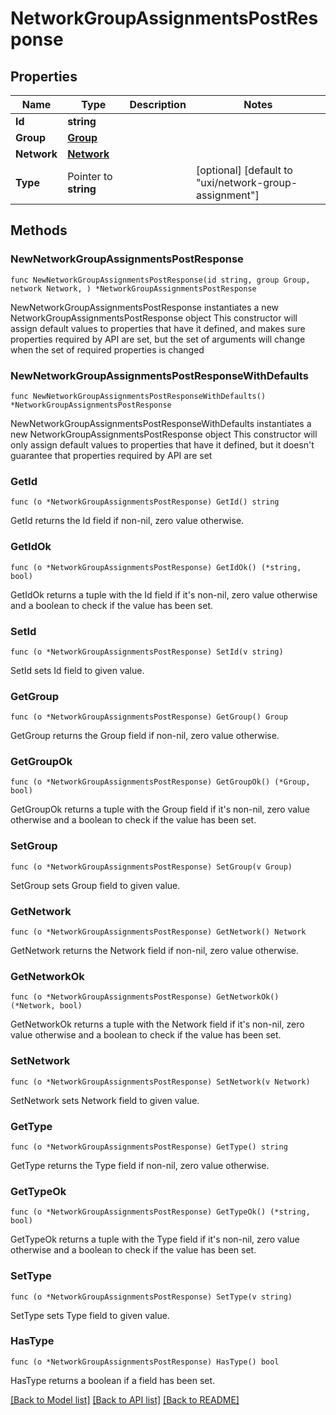 # NetworkGroupAssignmentsPostResponse

## Properties

Name | Type | Description | Notes
------------ | ------------- | ------------- | -------------
**Id** | **string** |  | 
**Group** | [**Group**](Group.md) |  | 
**Network** | [**Network**](Network.md) |  | 
**Type** | Pointer to **string** |  | [optional] [default to "uxi/network-group-assignment"]

## Methods

### NewNetworkGroupAssignmentsPostResponse

`func NewNetworkGroupAssignmentsPostResponse(id string, group Group, network Network, ) *NetworkGroupAssignmentsPostResponse`

NewNetworkGroupAssignmentsPostResponse instantiates a new NetworkGroupAssignmentsPostResponse object
This constructor will assign default values to properties that have it defined,
and makes sure properties required by API are set, but the set of arguments
will change when the set of required properties is changed

### NewNetworkGroupAssignmentsPostResponseWithDefaults

`func NewNetworkGroupAssignmentsPostResponseWithDefaults() *NetworkGroupAssignmentsPostResponse`

NewNetworkGroupAssignmentsPostResponseWithDefaults instantiates a new NetworkGroupAssignmentsPostResponse object
This constructor will only assign default values to properties that have it defined,
but it doesn't guarantee that properties required by API are set

### GetId

`func (o *NetworkGroupAssignmentsPostResponse) GetId() string`

GetId returns the Id field if non-nil, zero value otherwise.

### GetIdOk

`func (o *NetworkGroupAssignmentsPostResponse) GetIdOk() (*string, bool)`

GetIdOk returns a tuple with the Id field if it's non-nil, zero value otherwise
and a boolean to check if the value has been set.

### SetId

`func (o *NetworkGroupAssignmentsPostResponse) SetId(v string)`

SetId sets Id field to given value.


### GetGroup

`func (o *NetworkGroupAssignmentsPostResponse) GetGroup() Group`

GetGroup returns the Group field if non-nil, zero value otherwise.

### GetGroupOk

`func (o *NetworkGroupAssignmentsPostResponse) GetGroupOk() (*Group, bool)`

GetGroupOk returns a tuple with the Group field if it's non-nil, zero value otherwise
and a boolean to check if the value has been set.

### SetGroup

`func (o *NetworkGroupAssignmentsPostResponse) SetGroup(v Group)`

SetGroup sets Group field to given value.


### GetNetwork

`func (o *NetworkGroupAssignmentsPostResponse) GetNetwork() Network`

GetNetwork returns the Network field if non-nil, zero value otherwise.

### GetNetworkOk

`func (o *NetworkGroupAssignmentsPostResponse) GetNetworkOk() (*Network, bool)`

GetNetworkOk returns a tuple with the Network field if it's non-nil, zero value otherwise
and a boolean to check if the value has been set.

### SetNetwork

`func (o *NetworkGroupAssignmentsPostResponse) SetNetwork(v Network)`

SetNetwork sets Network field to given value.


### GetType

`func (o *NetworkGroupAssignmentsPostResponse) GetType() string`

GetType returns the Type field if non-nil, zero value otherwise.

### GetTypeOk

`func (o *NetworkGroupAssignmentsPostResponse) GetTypeOk() (*string, bool)`

GetTypeOk returns a tuple with the Type field if it's non-nil, zero value otherwise
and a boolean to check if the value has been set.

### SetType

`func (o *NetworkGroupAssignmentsPostResponse) SetType(v string)`

SetType sets Type field to given value.

### HasType

`func (o *NetworkGroupAssignmentsPostResponse) HasType() bool`

HasType returns a boolean if a field has been set.


[[Back to Model list]](../README.md#documentation-for-models) [[Back to API list]](../README.md#documentation-for-api-endpoints) [[Back to README]](../README.md)


